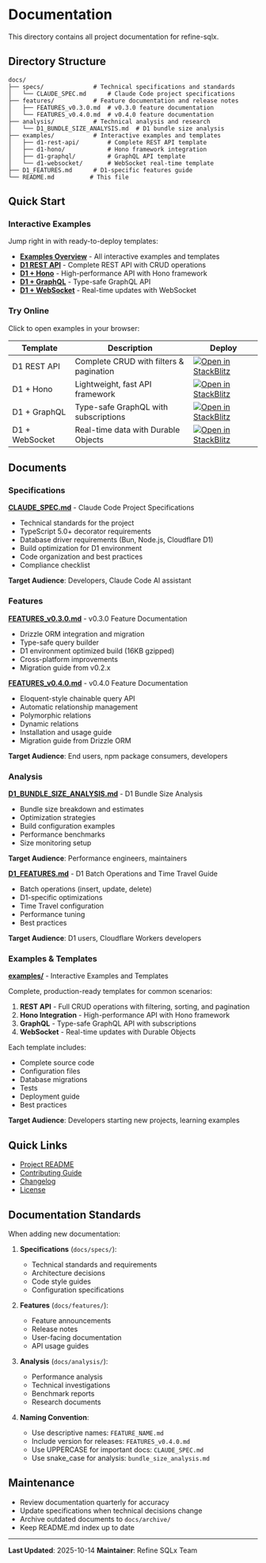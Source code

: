 # Documentation

This directory contains all project documentation for refine-sqlx.

## Directory Structure

```
docs/
├── specs/              # Technical specifications and standards
│   └── CLAUDE_SPEC.md      # Claude Code project specifications
├── features/           # Feature documentation and release notes
│   ├── FEATURES_v0.3.0.md  # v0.3.0 feature documentation
│   └── FEATURES_v0.4.0.md  # v0.4.0 feature documentation
├── analysis/           # Technical analysis and research
│   └── D1_BUNDLE_SIZE_ANALYSIS.md  # D1 bundle size analysis
├── examples/           # Interactive examples and templates
│   ├── d1-rest-api/        # Complete REST API template
│   ├── d1-hono/            # Hono framework integration
│   ├── d1-graphql/         # GraphQL API template
│   └── d1-websocket/       # WebSocket real-time template
├── D1_FEATURES.md      # D1-specific features guide
└── README.md          # This file
```

## Quick Start

### Interactive Examples

Jump right in with ready-to-deploy templates:

- **[Examples Overview](./examples/README.md)** - All interactive examples and templates
- **[D1 REST API](./examples/d1-rest-api/)** - Complete REST API with CRUD operations
- **[D1 + Hono](./examples/d1-hono/)** - High-performance API with Hono framework
- **[D1 + GraphQL](./examples/d1-graphql/)** - Type-safe GraphQL API
- **[D1 + WebSocket](./examples/d1-websocket/)** - Real-time updates with WebSocket

### Try Online

Click to open examples in your browser:

| Template       | Description                             | Deploy                                                                                                                                                                    |
| -------------- | --------------------------------------- | ------------------------------------------------------------------------------------------------------------------------------------------------------------------------- |
| D1 REST API    | Complete CRUD with filters & pagination | [![Open in StackBlitz](https://developer.stackblitz.com/img/open_in_stackblitz.svg)](https://stackblitz.com/github/medz/refine-sqlx/tree/main/docs/examples/d1-rest-api)  |
| D1 + Hono      | Lightweight, fast API framework         | [![Open in StackBlitz](https://developer.stackblitz.com/img/open_in_stackblitz.svg)](https://stackblitz.com/github/medz/refine-sqlx/tree/main/docs/examples/d1-hono)      |
| D1 + GraphQL   | Type-safe GraphQL with subscriptions    | [![Open in StackBlitz](https://developer.stackblitz.com/img/open_in_stackblitz.svg)](https://stackblitz.com/github/medz/refine-sqlx/tree/main/docs/examples/d1-graphql)   |
| D1 + WebSocket | Real-time data with Durable Objects     | [![Open in StackBlitz](https://developer.stackblitz.com/img/open_in_stackblitz.svg)](https://stackblitz.com/github/medz/refine-sqlx/tree/main/docs/examples/d1-websocket) |

## Documents

### Specifications

**[CLAUDE_SPEC.md](./specs/CLAUDE_SPEC.md)** - Claude Code Project Specifications

- Technical standards for the project
- TypeScript 5.0+ decorator requirements
- Database driver requirements (Bun, Node.js, Cloudflare D1)
- Build optimization for D1 environment
- Code organization and best practices
- Compliance checklist

**Target Audience**: Developers, Claude Code AI assistant

### Features

**[FEATURES_v0.3.0.md](./features/FEATURES_v0.3.0.md)** - v0.3.0 Feature Documentation

- Drizzle ORM integration and migration
- Type-safe query builder
- D1 environment optimized build (16KB gzipped)
- Cross-platform improvements
- Migration guide from v0.2.x

**[FEATURES_v0.4.0.md](./features/FEATURES_v0.4.0.md)** - v0.4.0 Feature Documentation

- Eloquent-style chainable query API
- Automatic relationship management
- Polymorphic relations
- Dynamic relations
- Installation and usage guide
- Migration guide from Drizzle ORM

**Target Audience**: End users, npm package consumers, developers

### Analysis

**[D1_BUNDLE_SIZE_ANALYSIS.md](./analysis/D1_BUNDLE_SIZE_ANALYSIS.md)** - D1 Bundle Size Analysis

- Bundle size breakdown and estimates
- Optimization strategies
- Build configuration examples
- Performance benchmarks
- Size monitoring setup

**Target Audience**: Performance engineers, maintainers

**[D1_FEATURES.md](./D1_FEATURES.md)** - D1 Batch Operations and Time Travel Guide

- Batch operations (insert, update, delete)
- D1-specific optimizations
- Time Travel configuration
- Performance tuning
- Best practices

**Target Audience**: D1 users, Cloudflare Workers developers

### Examples & Templates

**[examples/](./examples/)** - Interactive Examples and Templates

Complete, production-ready templates for common scenarios:

1. **REST API** - Full CRUD operations with filtering, sorting, and pagination
2. **Hono Integration** - High-performance API with Hono framework
3. **GraphQL** - Type-safe GraphQL API with subscriptions
4. **WebSocket** - Real-time updates with Durable Objects

Each template includes:

- Complete source code
- Configuration files
- Database migrations
- Tests
- Deployment guide
- Best practices

**Target Audience**: Developers starting new projects, learning examples

## Quick Links

- [Project README](../README.md)
- [Contributing Guide](../CONTRIBUTING.md)
- [Changelog](../CHANGELOG.md)
- [License](../LICENSE)

## Documentation Standards

When adding new documentation:

1. **Specifications** (`docs/specs/`):
   - Technical standards and requirements
   - Architecture decisions
   - Code style guides
   - Configuration specifications

2. **Features** (`docs/features/`):
   - Feature announcements
   - Release notes
   - User-facing documentation
   - API usage guides

3. **Analysis** (`docs/analysis/`):
   - Performance analysis
   - Technical investigations
   - Benchmark reports
   - Research documents

4. **Naming Convention**:
   - Use descriptive names: `FEATURE_NAME.md`
   - Include version for releases: `FEATURES_v0.4.0.md`
   - Use UPPERCASE for important docs: `CLAUDE_SPEC.md`
   - Use snake_case for analysis: `bundle_size_analysis.md`

## Maintenance

- Review documentation quarterly for accuracy
- Update specifications when technical decisions change
- Archive outdated documents to `docs/archive/`
- Keep README.md index up to date

---

**Last Updated**: 2025-10-14
**Maintainer**: Refine SQLx Team
